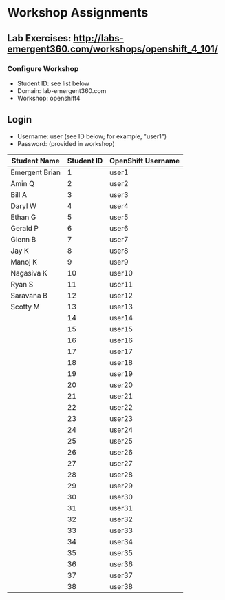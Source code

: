 # Workshop Assignments
## Lab Exercises: http://labs-emergent360.com/workshops/openshift_4_101/
### Configure Workshop
- Student ID: see list below
- Domain: lab-emergent360.com
- Workshop: openshift4

## Login
- Username: user<id> (see ID below; for example, "user1")
- Password: (provided in workshop)

| Student Name | Student ID | OpenShift Username | 
|------------ | ---------------| ---------------|
|	Emergent Brian	|	1	|	user1	|
|	Amin Q	|	2	|	user2	|
|	Bill A  |	3	|	user3	|
|	Daryl W  |	4	|	user4	|
| Ethan G  |	5	|	user5	|
|	Gerald P |	6	|	user6	|
|	Glenn B |	7	|	user7	|
|	Jay K |	8	|	user8	|
| Manoj K  |	9	|	user9	|
|	Nagasiva K |	10	|	user10	|
|	Ryan S |	11	|	user11	|
| Saravana B | 12 | user12 |
| Scotty M | 13 | user13 |
| | 14 | user14 |
| | 15 | user15 |
| | 16 | user16 |
| | 17 | user17 |
| | 18 | user18 |  
| | 19 | user19 |  
| | 20 | user20 |  
| | 21 | user21 |
| | 22 | user22 |
| | 23 | user23 |
| | 24 | user24 |
| | 25 | user25 |
| | 26 | user26 |
| | 27 | user27 |
| | 28 | user28 |
| | 29 | user29 |
| | 30 | user30 |
| | 31 | user31 |
| | 32 | user32 |
| | 33 | user33 |
| | 34 | user34 |
| | 35 | user35 |  
| | 36 | user36 |
| | 37 | user37 |
| | 38 | user38 |
  
  
